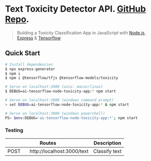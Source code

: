 # Text Toxicity Detector API. [GitHub Repo](https://github.com/oyedotunsodiq045/ai-tensorflow-node-toxicity-app).

> Building a Toxicity Classification App in JavaScript with [Node.js](https://nodejs.org/en), [Express](https://expressjs.com/en/starter/generator.html) &amp; [Tensorflow](https://github.com/tensorflow/tfjs-models/tree/master/toxicity)

## Quick Start

```bash
# Install dependencies
$ npx express-generator
$ npm i
$ npm i @tensorflow/tfjs @tensorflow-models/toxicity

# Serve on localhost:3000 (unix: macos/linux)
$ DEBUG=ai-tensorflow-node-toxicity-app:* npm start

# Serve on localhost:3000 (windows command prompt)
> set DEBUG=ai-tensorflow-node-toxicity-app:* & npm start

# Serve on localhost:3000 (windows powershell)
PS> $env:DEBUG='ai-tensorflow-node-toxicity-app:*'; npm start
```

### Testing

| Routes                                                                               | Description                  |
| ------------------------------------------------------------------------------------ | ---------------------------- |
| POST &nbsp; &nbsp; &nbsp; http://localhost:3000/text                                 | Classify text                |